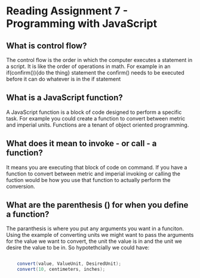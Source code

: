 # Reading Assignment 7 - Programming with JavaScript    

## What is control flow?

The control flow is the order in which the computer executes a statement in a script. It is like the order of operations in math. For example in an if(confirm()){do the thing} statement the confirm() needs to be executed before it can do whatever is in the if statement

## What is a JavaScript function?

A JavaScript function is a block of code designed to perform a specific task. For example you could create a function to convert between metric and imperial units. Functions are a tenant of object oriented programming.

## What does it mean to invoke - or call - a function?

It means you are executing that block of code on command. If you have a function to convert between metric and imperial invoking or calling the fuction would be how you use that function to actually perform the conversion.

## What are the parenthesis () for when you define a function?

The paranthesis is where you put any arguments you want in a funciton. Using the example of converting units we might want to pass the arguments for the value we want to convert, the unit the value is in and the unit we desire the value to be in. So hypotethcially we could have:

```java

    convert(value, ValueUnit, DesiredUnit);
    convert(10, centimeters, inches);

```